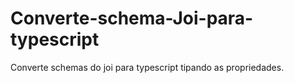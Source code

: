 # Converte-schema-Joi-para-typescript
Converte schemas do joi para typescript tipando as propriedades.
